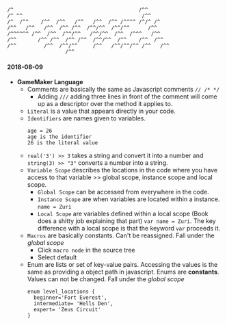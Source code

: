```
/^                                         /^^  
/^ ^^                                       /^^  
/^  /^^    /^^  /^^   /^^   /^^  /^^ /^^^^ /^/^ /^
/^^   /^^   /^^  /^^ /^^  /^^/^^  /^^/^^      /^^  
/^^^^^^ /^^  /^^  /^^/^^   /^^/^^  /^^  /^^^   /^^  
/^^       /^^ /^^  /^^ /^^  /^^/^^  /^^    /^^  /^^  
/^^         /^^  /^^/^^     /^^   /^^/^^/^^ /^^   /^^
                   /^^                          
```

#### 2018-08-09
- **GameMaker Language**
  - Comments are basically the same as Javascript comments `// /* */`
    - Adding `///` adding three lines in front of the comment will come up as a descriptor over the method it applies to.
  - `Literal` is a value that appears directly in your code.
  - `Identifiers` are names given to variables.
      ```
      age = 26
      age is the identifier
      26 is the literal value
      ```
  - `real('3') >> 3` takes a string and convert it into a number and `string(3) >> "3"` converts a number into a string.
  - `Variable Scope` describes the locations in the code where you have access to that variable >> global scope, instance scope and local scope.
    - `Global Scope` can be accessed from everywhere in the code.
    - `Instance Scope` are when variables are located within a instance. `name = Zuri`
    - `Local Scope` are variables defined within a local scope (Book does a shitty job explaining that part) `var name = Zuri`. The key difference with a local scope is that the keyword `var` proceeds it.
  - `Macros` are basically constants. Can't be reassigned. Fall under the _global scope_
    - Click `macro node` in the source tree
    - Select default
  - Enum are lists or set of key-value pairs. Accessing the values is the same as providing a object path in javascript. Enums are **constants**. Values can not be changed. Fall under the _global scope_
    ```
    enum level_locations {
      beginner='Fort Everest',
      intermediate= 'Hells Den',
      expert= 'Zeus Circuit'
    }
    ```
